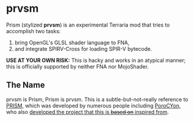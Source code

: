 # prvsm

Prism (stylized **prvsm**) is an experimental Terraria mod that tries to accomplish two tasks:

1. bring OpenGL's GLSL shader language to FNA,
2. and integrate SPIRV-Cross for loading SPIR-V bytecode.

**USE AT YOUR OWN RISK:** This is hacky and works in an atypical manner; this is officially supported by neither FNA nor MojoShader.

## The Name

prvsm is Prism, Prism is prvsm. This is a subtle-but-not-really reference to [PRISM](https://github.com/TerrariaPrismTeam/Prism), which was developed by numerous people including [PoroCYon](https://gitlab.ulyssis.org/pcy), who also [developed the project that this is ~~based on~~ inspired from](https://gitlab.ulyssis.org/pcy/fnaglsl).
